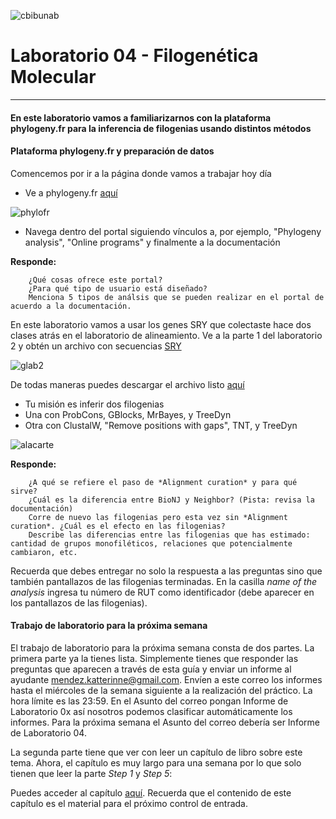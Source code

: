 ![cbibunab](https://github.com/bioinf-biotec/labs_bioinf/blob/master/images/unabcbibhorizontal.png?raw=true)

# Laboratorio 04 - Filogenética Molecular
-------------------------

#### En este laboratorio vamos a familiarizarnos con la plataforma phylogeny.fr para la inferencia de filogenias usando distintos métodos

#### Plataforma phylogeny.fr y preparación de datos

Comencemos por ir a la página donde vamos a trabajar hoy día

- Ve a phylogeny.fr [aquí](http://www.phylogeny.fr/index.cgi)

![phylofr](https://github.com/bioinf-biotec/labs_bioinf/blob/master/images/phylofr.png?raw=true)

- Navega dentro del portal siguiendo vínculos a, por ejemplo, "Phylogeny analysis", "Online programs" y finalmente a la documentación

**Responde:**  
		
		¿Qué cosas ofrece este portal? 
		¿Para qué tipo de usuario está diseñado?
		Menciona 5 tipos de análsis que se pueden realizar en el portal de acuerdo a la documentación.

En este laboratorio vamos a usar los genes SRY que colectaste hace dos clases atrás en el laboratorio de alineamiento. Ve a la parte 1 del laboratorio 2 y obtén un archivo con secuencias [SRY](https://github.com/bioinf-biotec/labs_bioinf/blob/master/lab02.md)

![glab2](https://github.com/bioinf-biotec/labs_bioinf/blob/master/images/glab2.png?raw=true)

De todas maneras puedes descargar el archivo listo [aquí](https://github.com/bioinf-biotec/labs_bioinf/blob/master/SRY_mRNA.fasta)

- Tu misión es inferir dos filogenias
- Una con ProbCons, GBlocks, MrBayes, y TreeDyn
- Otra con ClustalW, "Remove positions with gaps", TNT, y TreeDyn

![alacarte](https://github.com/bioinf-biotec/labs_bioinf/blob/master/images/alacarte.png?raw=true)

**Responde:**  
		
		¿A qué se refiere el paso de *Alignment curation* y para qué sirve?
		¿Cuál es la diferencia entre BioNJ y Neighbor? (Pista: revisa la documentación)
		Corre de nuevo las filogenias pero esta vez sin *Alignment curation*. ¿Cuál es el efecto en las filogenias?
		Describe las diferencias entre las filogenias que has estimado: cantidad de grupos monofiléticos, relaciones que potencialmente cambiaron, etc.
		
Recuerda que debes entregar no solo la respuesta a las preguntas sino que también pantallazos de las filogenias terminadas. En la casilla *name of the analysis* ingresa tu número de RUT como identificador (debe aparecer en los pantallazos de las filogenias).

#### Trabajo de laboratorio para la próxima semana

El trabajo de laboratorio para la próxima semana consta de dos partes. La primera parte ya la tienes lista. Simplemente tienes que responder las preguntas que aparecen a través de esta guía y enviar un informe al ayudante <mendez.katterinne@gmail.com>. Envíen a este correo los informes hasta el miércoles de la semana siguiente a la realización del práctico. La hora límite es las 23:59.
En el Asunto del correo pongan Informe de Laboratorio 0x así nosotros podemos clasificar automáticamente los informes. Para la próxima semana el Asunto del correo debería ser Informe de Laboratorio 04.

La segunda parte tiene que ver con leer un capítulo de libro sobre este tema. Ahora, el capítulo es muy largo para una semana por lo que solo tienen que leer la parte *Step 1* y *Step 5*:  

Puedes acceder al capítulo [aquí](https://github.com/bioinf-biotec/labs_bioinf/raw/master/williams2014.pdf). Recuerda que el contenido de este capítulo es el material para el próximo control de entrada.


